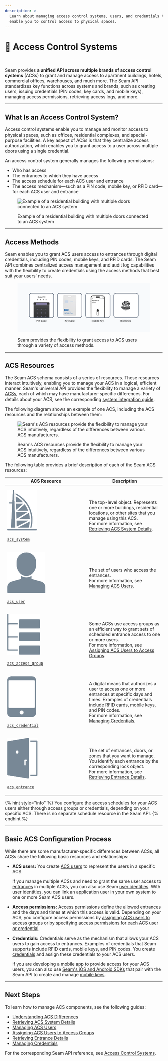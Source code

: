 ```yaml
---
description: >-
  Learn about managing access control systems, users, and credentials that
  enable you to control access to physical spaces.
---
```


# 🏢 Access Control Systems

<figure><img src="../../.gitbook/assets/acs-cover.png" alt=""><figcaption></figcaption></figure>

Seam provides **a unified API across multiple brands of access control systems** (ACSs) to grant and manage access to apartment buildings, hotels, commercial offices, warehouses, and much more. The Seam API standardizes key functions across systems and brands, such as creating users, issuing credentials (PIN codes, key cards, and mobile keys), managing access permissions, retrieving access logs, and more.

***

## What Is an Access Control System?

Access control systems enable you to manage and monitor access to physical spaces, such as offices, residential complexes, and special-purpose facilities. A key aspect of ACSs is that they centralize access authorization, which enables you to grant access to a user across multiple doors using a single credential.

An access control system generally manages the following permissions:

* Who has access
* The entrances to which they have access
* The access schedule for each ACS user and entrance
* The access mechanism—such as a PIN code, mobile key, or RFID card—for each ACS user and entrance

<figure><img src="../../.gitbook/assets/building-acs-example.png" alt="Example of a residential building with multiple doors connected to an ACS system"><figcaption><p>Example of a residential building with multiple doors connected to an ACS system</p></figcaption></figure>

***

## Access Methods

Seam enables you to grant ACS users access to entrances through digital credentials, including PIN codes, mobile keys, and RFID cards. The Seam API combines centralized access management and audit log capabilities with the flexibility to create credentials using the access methods that best suit your users' needs.

<figure><img src="../../.gitbook/assets/acs-credential-types.png" alt="Seam provides the flexibility to grant access to ACS users through a variety of access methods."><figcaption><p>Seam provides the flexibility to grant access to ACS users through a variety of access methods.</p></figcaption></figure>

***

## ACS Resources

The Seam ACS schema consists of a series of resources. These resources interact intuitively, enabling you to manage your ACS in a logical, efficient manner. Seam's universal API provides the flexibility to manage a variety of [ACSs](../../capability-guides/access-systems/understanding-access-control-system-differences.md), each of which may have manufacturer-specific differences. For details about your ACS, see the corresponding [system integration guide](../../device-and-system-integration-guides/overview.md#access-control-systems).

The following diagram shows an example of one ACS, including the ACS resources and the relationships between them:

<figure><img src="../../.gitbook/assets/acs-arch-access-group-based.png" alt="Seam&#x27;s ACS resources provide the flexibility to manage your ACS intuitively, regardless of the differences between various ACS manufacturers."><figcaption><p>Seam's ACS resources provide the flexibility to manage your ACS intuitively, regardless of the differences between various ACS manufacturers.</p></figcaption></figure>

The following table provides a brief description of each of the Seam ACS resources:

<table><thead><tr><th width="248">ACS Resource</th><th>Description</th></tr></thead><tbody><tr><td><p><picture><source srcset="../../.gitbook/assets/acs-system_dark.png" media="(prefers-color-scheme: dark)"><img src="../../.gitbook/assets/acs-system_light.png" alt="" data-size="line"></picture></p><p> <a href="../../api/acs/systems/"><code>acs_system</code></a></p></td><td>The top-level object. Represents one or more buildings, residential locations, or other sites that you manage using this ACS.<br>For more information, see <a href="../../capability-guides/access-systems/retrieving-acs-system-details.md">Retrieving ACS System Details</a>.</td></tr><tr><td><p><picture><source srcset="../../.gitbook/assets/acs-user_dark.png" media="(prefers-color-scheme: dark)"><img src="../../.gitbook/assets/acs-user_light.png" alt="" data-size="line"></picture></p><p> <a href="../../api-clients/acs/users/"><code>acs_user</code></a></p></td><td>The set of users who access the entrances.<br>For more information, see <a href="user-management.md">Managing ACS Users</a>.</td></tr><tr><td><p><picture><source srcset="../../.gitbook/assets/acs-access-group_dark.png" media="(prefers-color-scheme: dark)"><img src="../../.gitbook/assets/acs-access-group_light.png" alt="" data-size="line"></picture></p><p> <a href="../../api-clients/acs/access-groups/"><code>acs_access_group</code></a></p></td><td>Some ACSs use access groups as an efficient way to grant sets of scheduled entrance access to one or more users.<br>For more information, see <a href="assigning-users-to-access-groups.md">Assigning ACS Users to Access Groups</a>.</td></tr><tr><td><p><picture><source srcset="../../.gitbook/assets/acs-credential_dark.png" media="(prefers-color-scheme: dark)"><img src="../../.gitbook/assets/acs-credential_light.png" alt="" data-size="line"></picture></p><p> <a href="../../api-clients/acs/credentials/"><code>acs_credential</code></a></p></td><td>A digital means that authorizes a user to access one or more entrances at specific days and times. Examples of credentials include RFID cards, mobile keys, and PIN codes.<br>For more information, see <a href="../../capability-guides/access-systems/managing-credentials.md">Managing Credentials</a>.</td></tr><tr><td><p><picture><source srcset="../../.gitbook/assets/acs-entrance_dark.png" media="(prefers-color-scheme: dark)"><img src="../../.gitbook/assets/acs-entrance_light.png" alt="" data-size="line"></picture></p><p> <a href="../../api-clients/acs/entrances/"><code>acs_entrance</code></a></p></td><td>The set of entrances, doors, or zones that you want to manage. You identify each entrance by the corresponding lock object.<br>For more information, see <a href="../../capability-guides/access-systems/retrieving-entrance-details.md">Retrieving Entrance Details</a>.</td></tr></tbody></table>

{% hint style="info" %}
You configure the access schedules for your ACS users either through access groups or credentials, depending on your specific ACS. There is no separate schedule resource in the Seam API.
{% endhint %}

***

## Basic ACS Configuration Process

While there are some manufacturer-specific differences between ACSs, all ACSs share the following basic resources and relationships:

*   **ACS users:** You create [ACS users](user-management.md) to represent the users in a specific ACS.

    If you manage multiple ACSs and need to grant the same user access to [entrances](../../capability-guides/access-systems/retrieving-entrance-details.md) in multiple ACSs, you can also use Seam [user identities](../../api-clients/user\_identities/). With user identities, you can link an application user in your own system to one or more Seam ACS users.
* **Access permissions:** Access permissions define the allowed entrances and the days and times at which this access is valid. Depending on your ACS, you configure access permissions by [assigning ACS users to access groups](../../capability-guides/access-systems/understanding-access-control-system-differences.md#access-group-based-access-control-systems) or by [specifying access permissions for each ACS user or credential](../../capability-guides/access-systems/understanding-access-control-system-differences.md#credential-based-access-control-systems).
*   **Credentials:** Credentials serve as the mechanism that allows your ACS users to gain access to entrances. Examples of credentials that Seam supports include RFID cards, mobile keys, and PIN codes. You create [credentials](../../capability-guides/access-systems/managing-credentials.md) and assign these credentials to your ACS users.

    If you are developing a mobile app to provide access for your ACS users, you can also use [Seam's iOS and Android SDKs](../../developer-tools/mobile-sdks/) that pair with the Seam API to create and manage [mobile keys](../mobile-access-in-development/).

***

## **Next Steps**

To learn how to manage ACS components, see the following guides:

* [Understanding ACS Differences](../../capability-guides/access-systems/understanding-access-control-system-differences.md)
* [Retrieving ACS System Details](../../capability-guides/access-systems/retrieving-acs-system-details.md)
* [Managing ACS Users](user-management.md)
* [Assigning ACS Users to Access Groups](assigning-users-to-access-groups.md)
* [Retrieving Entrance Details](../../capability-guides/access-systems/retrieving-entrance-details.md)
* [Managing Credentials](../../capability-guides/access-systems/managing-credentials.md)

For the corresponding Seam API reference, see [Access Control Systems](../../api-clients/acs/).
